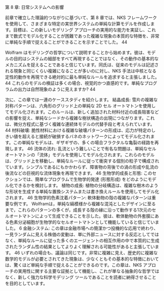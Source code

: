 第 8 章: 日常システムへの影響

前章で確立した理論的つながりに基づいて、第 8 章では、NKS フレームワークを使用して、さまざまな特定の実世界システムの単純な計算モデルを作成します。目標は、この新しいモデリング アプローチの実用的な能力を実証し、これまで数式でモデル化することが困難であった複雑な現象の本質的な特徴を、非常に単純な手順で捉えることができることを示すことでした。 44

Wolfram はモデリングの哲学について説明することから始めます。彼は、モデルの目的はシステムの細部をすべて再現することではなく、その動作の基本的なメカニズムを捉えることであると信じています。同氏は、従来のモデルは記述される現象と同じくらい複雑になることが多いのに対し、NKS 手法は中核となる定性的動作を再現できる絶対的に最も単純なルールを追求すると主張しました。 44 これらのモデルの検証は多くの場合、視覚的かつ直感的です。単純なプログラムの出力は自然現象のように見えますか? 44

次に、この章では一連のケーススタディを紹介します。
結晶成長: 雪片の複雑な対称パターンは、六角形のグリッド上の単純な 2D セル オートマトンを使用してモデル化されます。このルールは、新しく追加された材料付近の成長阻害などの影響を捉え、単純なシードから複雑な樹状構造の出現につながります。これは、微分方程式に基づく複雑な連続体モデルの代替手段と考えられています。 44
材料破壊: 脆性材料における複雑な破壊パターンの形成は、応力が特定のしきい値を超えると接続が破損するバネのネットワークによってモデル化されます。この単純なモデルは、ギザギザの、多くの場合フラクタルな亀裂の経路を再現します。 46
流体の流れ: 乱流という難しいことで有名な問題は、単純なセル オートマトンの「流体」モデルを使用してモデル化されます。これらのモデルは、グリッド上を移動し、単純なルールに従って衝突する個別の粒子で構成されています。シンプルであるにもかかわらず、障害物の背後での渦の形成や乱流の後流などの巨視的な流体現象を再現できます。 46
生物学的成長と形態: このセクションでは、簡単なプログラムで生物学的発達 (形態形成) をどのようにモデル化できるかを検討します。
植物の成長: 植物の分岐構造は、複雑な樹木のような形状を生成する単純な置換システムまたは書き換えルールを使用してモデル化されます。 46
生物学的色素沈着パターン: 軟体動物の殻の複雑なパターンは重要な例です。 Wolframは，単純な縞模様から複雑な混沌としたデザインに至るまで，これらのパターンの多くが，成長する殻の縁に沿って動作する1次元のセルオートマトンによって生成できることを示した。彼は、軟体動物の外套膜にある色素分泌細胞が生物学的なセルオートマトンとして機能していると信じていました。 6
金融システム: この章は金融市場への簡潔かつ投機的な応用で終わり、一見ランダムに見える株価の変動は、単に外部ニュースに対する反応としてではなく、単純なルールに従った多くのエージェントの相互作用の中で本質的に生成されたランダム性の結果としてよりよく理解される可能性があると主張しています。 46
いずれの場合も、議論は同じです。非常に複雑に見え、歴史的に複雑な数学的モデルが必要とされてきた現象は、少なくともその基本的な特徴においては、驚くほど単純な手順で捉えることができるのです。この章は、NKS アプローチの実用性に関する主要な証拠として機能し、これが単なる抽象的な哲学ではなく、新しく強力な科学モデリング ツールであることを読者に納得させることを目的としています。